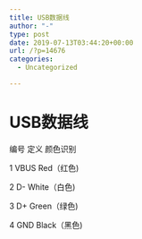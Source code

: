 ```yaml
---
title: USB数据线
author: "-"
type: post
date: 2019-07-13T03:44:20+00:00
url: /?p=14676
categories:
  - Uncategorized

---
```

# USB数据线
编号 定义 颜色识别
  
1 VBUS Red（红色) 
  
2 D- White（白色)
  
3 D+ Green（绿色) 
  
4 GND Black（黑色)
